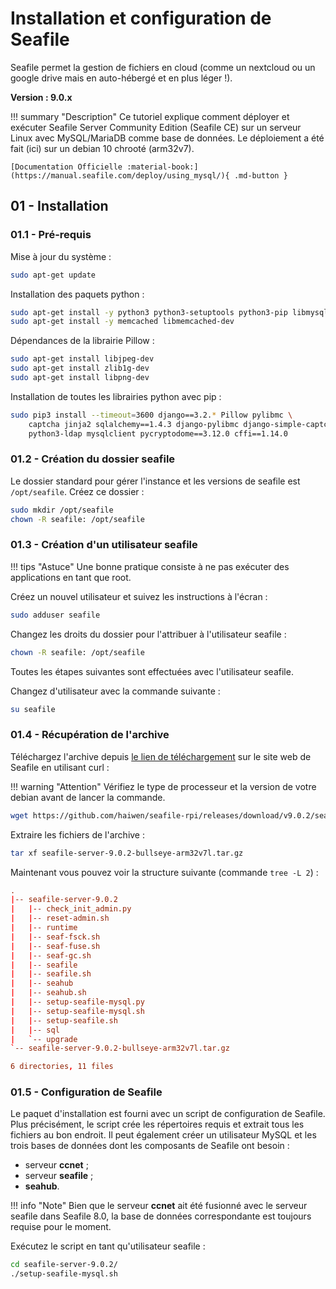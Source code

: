 # Installation et configuration de Seafile

Seafile permet la gestion de fichiers en cloud (comme un nextcloud ou un google drive mais en auto-hébergé et en plus léger !).

**Version : 9.0.x**

!!! summary "Description"
    Ce tutoriel explique comment déployer et exécuter Seafile Server Community Edition (Seafile CE) sur un serveur Linux avec MySQL/MariaDB comme base de données. Le déploiement a été fait (ici) sur un debian 10 chrooté (arm32v7).

    [Documentation Officielle :material-book:](https://manual.seafile.com/deploy/using_mysql/){ .md-button }

## 01 - Installation

### 01.1 - Pré-requis

Mise à jour du système :

```bash
sudo apt-get update
```

Installation des paquets python :

```bash
sudo apt-get install -y python3 python3-setuptools python3-pip libmysqlclient-dev python3-pymysql
sudo apt-get install -y memcached libmemcached-dev
```

Dépendances de la librairie Pillow :

```bash
sudo apt-get install libjpeg-dev
sudo apt-get install zlib1g-dev
sudo apt-get install libpng-dev
```

Installation de toutes les librairies python avec pip :

```bash
sudo pip3 install --timeout=3600 django==3.2.* Pillow pylibmc \
    captcha jinja2 sqlalchemy==1.4.3 django-pylibmc django-simple-captcha \
    python3-ldap mysqlclient pycryptodome==3.12.0 cffi==1.14.0
```

### 01.2 - Création du dossier seafile

Le dossier standard pour gérer l'instance et les versions de seafile est `/opt/seafile`. Créez ce dossier :

```bash
sudo mkdir /opt/seafile
chown -R seafile: /opt/seafile
```

### 01.3 - Création d'un utilisateur seafile

!!! tips "Astuce"
    Une bonne pratique consiste à ne pas exécuter des applications en tant que root.

Créez un nouvel utilisateur et suivez les instructions à l'écran :

```bash
sudo adduser seafile
```

Changez les droits du dossier pour l'attribuer à l'utilisateur seafile :

```bash
chown -R seafile: /opt/seafile
```

Toutes les étapes suivantes sont effectuées avec l'utilisateur seafile.

Changez d'utilisateur avec la commande suivante :

```bash
su seafile
```

### 01.4 - Récupération de l'archive

Téléchargez l'archive depuis [le lien de téléchargement](https://www.seafile.com/en/download/) sur le site web de Seafile en utilisant curl :

!!! warning "Attention"
    Vérifiez le type de processeur et la version de votre debian avant de lancer la commande.

```bash
wget https://github.com/haiwen/seafile-rpi/releases/download/v9.0.2/seafile-server-9.0.2-bullseye-arm32v7l.tar.gz
```

Extraire les fichiers de l'archive :

```bash
tar xf seafile-server-9.0.2-bullseye-arm32v7l.tar.gz
```

Maintenant vous pouvez voir la structure suivante (commande `tree -L 2`) :

```conf
.
|-- seafile-server-9.0.2
|   |-- check_init_admin.py
|   |-- reset-admin.sh
|   |-- runtime
|   |-- seaf-fsck.sh
|   |-- seaf-fuse.sh
|   |-- seaf-gc.sh
|   |-- seafile
|   |-- seafile.sh
|   |-- seahub
|   |-- seahub.sh
|   |-- setup-seafile-mysql.py
|   |-- setup-seafile-mysql.sh
|   |-- setup-seafile.sh
|   |-- sql
|   `-- upgrade
`-- seafile-server-9.0.2-bullseye-arm32v7l.tar.gz

6 directories, 11 files
```

### 01.5 - Configuration de Seafile

Le paquet d'installation est fourni avec un script de configuration de Seafile. Plus précisément, le script crée les répertoires requis et extrait tous les fichiers au bon endroit. Il peut également créer un utilisateur MySQL et les trois bases de données dont les composants de Seafile ont besoin :

* serveur **ccnet** ;
* serveur **seafile** ;
* **seahub**.

!!! info "Note"
    Bien que le serveur **ccnet** ait été fusionné avec le serveur seafile dans Seafile 8.0, la base de données correspondante est toujours requise pour le moment.

Exécutez le script en tant qu'utilisateur seafile :

```bash
cd seafile-server-9.0.2/
./setup-seafile-mysql.sh
```
